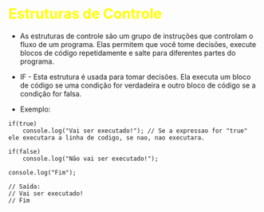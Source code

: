 # <span style="color:yellow">Estruturas de Controle</span>

* As estruturas de controle são um grupo de instruções que controlam o fluxo de um programa. Elas permitem que você tome decisões, execute blocos de código repetidamente e salte para diferentes partes do programa.

* IF - Esta estrutura é usada para tomar decisões. Ela executa um bloco de código se uma condição for verdadeira e outro bloco de código se a condição for falsa.

* Exemplo: 

```
if(true)
    console.log("Vai ser executado!"); // Se a expressao for "true" ele executara a linha de codigo, se nao, nao executara.  

if(false)
    console.log("Não vai ser executado!");

console.log("Fim");

// Saída:
// Vai ser executado!
// Fim
```